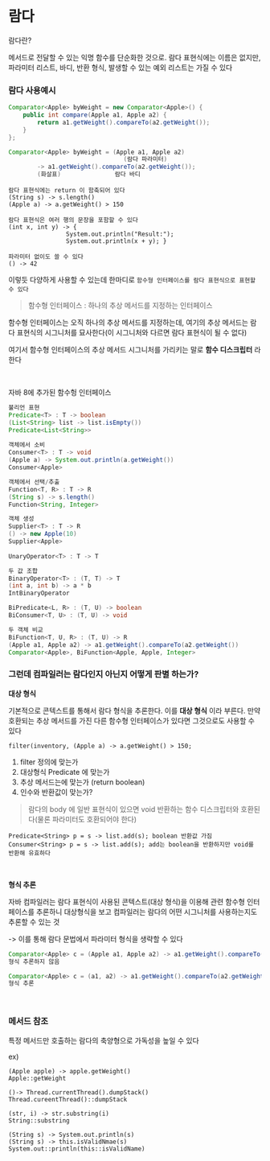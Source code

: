 # 람다

람다란? 

메서드로 전달할 수 있는 익명 함수를 단순화한 것으로. 람다 표현식에는 이름은 없지만, 파라미터 리스트, 바디, 반환 형식, 발생할 수 있는 예외 리스트는 가질 수 있다

### 람다 사용예시

```java
Comparator<Apple> byWeight = new Comparator<Apple>() {
    public int compare(Apple a1, Apple a2) {
        return a1.getWeight().compareTo(a2.getWeight());
    }
};

Comparator<Apple> byWeight = (Apple a1, Apple a2)
                                (람다 파라미터)        
        -> a1.getWeight().compareTo(a2.getWeight());
        (화살표)               람다 바디
```
    람다 표현식에는 return 이 함축되어 있다
    (String s) -> s.length()
    (Apple a) -> a.getWeight() > 150

    람다 표현식은 여러 행의 문장을 포함할 수 있다
    (int x, int y) -> {
                    System.out.println("Result:");
                    System.out.println(x + y); }

    파라미터 없이도 쓸 수 있다
    () -> 42

이렇듯 다양하게 사용할 수 있는데 한마디로 `함수형 인터페이스를 람다 표현식으로 표현할 수 있다`

> 함수형 인터페이스 : 하나의 추상 메서드를 지정하는 인터페이스

함수형 인터페이스는 오직 하나의 추상 메서드를 지정하는데, 여기의 추상 메서드는 람다 표현식의 시그니처를 묘사한다(이 시그니처와 다르면 람다 표현식이 될 수 없다)

여기서 함수형 인터페이스의 추상 메서드 시그니처를 가리키는 말로 **함수 디스크립터** 라 한다

<br>

자바 8에 추가된 함수헝 인터페이스

```java
불리언 표현
Predicate<T> : T -> boolean
(List<String> list -> list.isEmpty())
Predicate<List<String>>
        
객체에서 소비
Consumer<T> : T -> void
(Apple a) -> System.out.println(a.getWeight())
Consumer<Apple>

객체에서 선택/추출
Function<T, R> : T -> R
(String s) -> s.length()
Function<String, Integer>

객체 생성
Supplier<T> : T -> R
() -> new Apple(10)
Supplier<Apple>
    
UnaryOperator<T> : T -> T

두 값 조합
BinaryOperator<T> : (T, T) -> T
(int a, int b) -> a * b
IntBinaryOperator

BiPredicate<L, R> : (T, U) -> boolean
BiConsumer<T, U> : (T, U) -> void

두 객체 비교
BiFunction<T, U, R> : (T, U) -> R
(Apple a1, Apple a2) -> a1.getWeight().compareTo(a2.getWeight())
Comparator<Apple>, BiFunction<Apple, Apple, Integer>
```

### 그런데 컴파일러는 람다인지 아닌지 어떻게 판별 하는가?

**대상 형식**

기본적으로 콘텍스트를 통해서 람다 형식을 추론한다. 이를 **대상 형식** 이라 부른다. 만약 호환되는 추상 메서드를 가진 다른 함수형 인터페이스가 있다면 그것으로도 사용할 수 있다

    filter(inventory, (Apple a) -> a.getWeight() > 150;

1. filter 정의에 맞는가
2. 대상형식 Predicate<T> 에 맞는가
3. 추상 메서드는에 맞는가 (return boolean)
4. 인수와 반환값이 맞는가?

> 람다의 body 에 일반 표현식이 있으면 void 반환하는 함수 디스크립터와 호환된다(물론 파라미터도 호환되어야 한다)

    Predicate<String> p = s -> list.add(s); boolean 반환값 가짐
    Consumer<String> p = s -> list.add(s); add는 boolean을 반환하지만 void를 반환해 유효하다

<br>

**형식 추론**

자바 컴파일러는 람다 표현식이 사용된 콘텍스트(대상 형식)을 이용해 관련 함수형 인터페이스를 추론하니 대상형식을 보고 컴파일러는 람다의 어떤 시그니처를 사용하는지도 추론할 수 있는 것

-> 이를 통해 람다 문법에서 파라미터 형식을 생략할 수 있다

```java
Comparator<Apple> c = (Apple a1, Apple a2) -> a1.getWeight().compareTo(a2.getWeight());
형식 추론하지 않음

Comparator<Apple> c = (a1, a2) -> a1.getWeight().compareTo(a2.getWeight());
형식 추론
```

<br>

### 메서드 참조

특정 메서드만 호출하는 람다의 축양형으로 가독성을 높일 수 있다

ex)

    (Apple apple) -> apple.getWeight()
    Apple::getWeight

    ()-> Thread.currentThread().dumpStack()
    Thread.cureentThread()::dumpStack

    (str, i) -> str.substring(i)
    String::substring

    (String s) -> System.out.println(s) 
    (String s) -> this.isValidNmae(s)
    System.out::println(this::isValidName)

